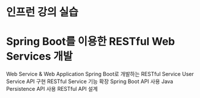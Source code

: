 # 인프런 강의 실습
# Spring Boot를 이용한 RESTful Web Services 개발
Web Service & Web Application
Spring Boot로 개발하는 RESTful Service
User Service API 구현
RESTful Service 기능 확장
Spring Boot API 사용
Java Persistence API 사용
RESTful API 설계 

